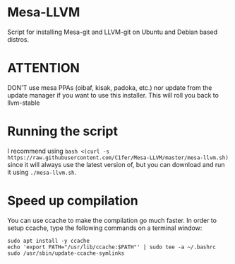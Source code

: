 # Mesa-LLVM
Script for installing Mesa-git and LLVM-git on Ubuntu and Debian based distros.

# ATTENTION
DON'T use mesa PPAs (oibaf, kisak, padoka, etc.) nor update from the update manager if you want to use this installer. This will roll you back to llvm-stable




# Running the script
I recommend using `bash <(curl -s https://raw.githubusercontent.com/C1fer/Mesa-LLVM/master/mesa-llvm.sh)` since it will always use the latest version of, but you can download and run it using `./mesa-llvm.sh`.



# Speed up compilation
You can use ccache to make the compilation go much faster. In order to setup ccache, type the following commands on a terminal window:
```
sudo apt install -y ccache
echo 'export PATH="/usr/lib/ccache:$PATH"' | sudo tee -a ~/.bashrc
sudo /usr/sbin/update-ccache-symlinks
```
